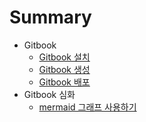 # Summary

- Gitbook
    - [Gitbook 설치](000_INSTALL.md)
    - [Gitbook 생성](001_CREATE.md)
    - [Gitbook 배포](002_RELEASE.md)
- Gitbook 심화
    - [mermaid 그래프 사용하기](003.md)



